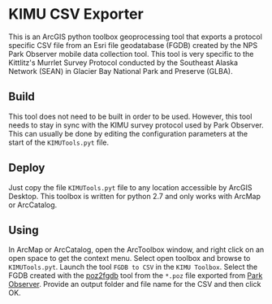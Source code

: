 KIMU CSV Exporter
=================

This is an ArcGIS python toolbox geoprocessing tool that exports a protocol specific CSV file
from an Esri file geodatabase (FGDB) created by the NPS Park Observer mobile data collection
tool. This tool is very specific to the Kittlitz's Murrlet Survey Protocol conducted by the
Southeast Alaska Network (SEAN) in Glacier Bay National Park and Preserve (GLBA).

## Build

This tool does not need to be built in order to be used.  However, this tool needs to stay
in sync with the KIMU survey protocol used by Park Observer.  This can usually be done by
editing the configuration parameters at the start of the `KIMUTools.pyt` file.

## Deploy

Just copy the file `KIMUTools.pyt` file to any location accessible by ArcGIS Desktop.
This toolbox is written for python 2.7 and only works with ArcMap or ArcCatalog.

## Using

In ArcMap or ArcCatalog, open the ArcToolbox window, and right click on an open
space to get the context menu.  Select open toolbox and browse to `KIMUTools.pyt`.
Launch the tool `FGDB to CSV` in the `KIMU Toolbox`.  Select the FGDB created
with the [poz2fgdb](https://github.com/AKROGIS/Park-Observer-poz2fgdb)
tool from the `*.poz` file exported from
[Park Observer](https://github.com/AKROGIS/Park-Observer).
Provide an output folder and file name for the CSV and then click OK.
